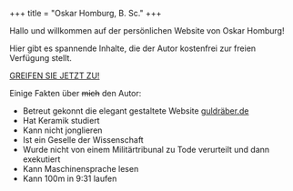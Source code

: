 +++
title = "Oskar Homburg, B. Sc."
+++

Hallo und willkommen auf der persönlichen Website von Oskar Homburg!

Hier gibt es spannende Inhalte, die der Autor kostenfrei zur freien Verfügung stellt.

<p class="zugriff"><a href="https://youtu.be/5LTAMVOEuJs?t=10m30s" target="_blank">GREIFEN SIE JETZT ZU!</a></p>

Einige Fakten über ~~mich~~ den Autor:

* Betreut gekonnt die elegant gestaltete Website [guldräber.de](https://guldraeber.de)
* Hat Keramik studiert
* Kann nicht jonglieren
* Ist ein Geselle der Wissenschaft
* Wurde nicht von einem Militärtribunal zu Tode verurteilt und dann exekutiert
* Kann Maschinensprache lesen
* Kann 100m in 9:31 laufen
